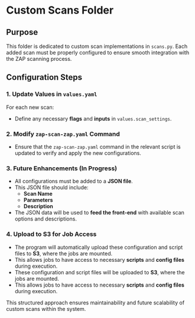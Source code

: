 # Custom Scans Folder

## Purpose
This folder is dedicated to custom scan implementations in `scans.py`. Each added scan must be properly configured to ensure smooth integration with the ZAP scanning process.

## Configuration Steps
### 1. **Update Values in `values.yaml`**
For each new scan:
- Define any necessary **flags** and **inputs** in `values.scan_settings`.

### 2. **Modify `zap-scan-zap.yaml` Command**
- Ensure that the `zap-scan-zap.yaml` command in the relevant script is updated to verify and apply the new configurations.

### 3. **Future Enhancements (In Progress)**
- All configurations must be added to a **JSON file**.
- This JSON file should include:
  - **Scan Name**
  - **Parameters**
  - **Description**
- The JSON data will be used to **feed the front-end** with available scan options and descriptions.

### 4. **Upload to S3 for Job Access**
- The program will automatically upload these configuration and script files to **S3**, where the jobs are mounted.
- This allows jobs to have access to necessary **scripts** and **config files** during execution.
- These configuration and script files will be uploaded to **S3**, where the jobs are mounted.
- This allows jobs to have access to necessary **scripts** and **config files** during execution.

This structured approach ensures maintainability and future scalability of custom scans within the system.

